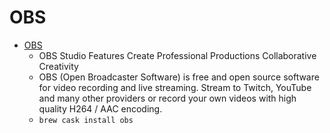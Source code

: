 # OBS
- [OBS](https://obsproject.com/)
  -  OBS Studio Features Create Professional Productions Collaborative Creativity
  - OBS (Open Broadcaster Software) is free and open source software for video recording and live streaming. Stream to Twitch, YouTube and many other providers or record your own videos with high quality H264 / AAC encoding.
  - `brew cask install obs`
